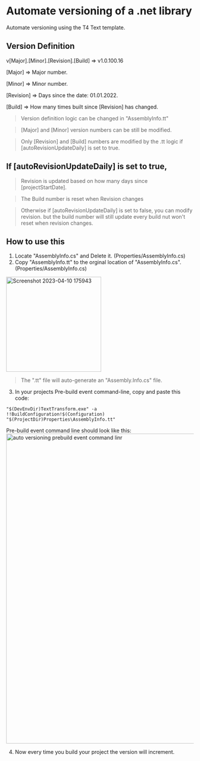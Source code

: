 # Automate versioning of a .net library

Automate versioning using the T4 Text template.

## Version Definition

v[Major].[Minor].[Revision].[Build] => v1.0.100.16

[Major] => Major number.

[Minor] => Minor number.

[Revision] => Days since the date: 01.01.2022.

[Build] => How many times built since [Revision] has changed.

> Version definition logic can be changed in "AssemblyInfo.tt"

> [Major] and [Minor] version numbers can be still be modified. 

>Only [Revision] and [Build] numbers are modified by the .tt logic if [autoRevisionUpdateDaily] is set to true.

## If [autoRevisionUpdateDaily] is set to true,

>Revision is updated based on how many days since [projectStartDate].

>The Build number is reset when Revision changes

>Otherwise if [autoRevisionUpdateDaily] is set to false, you can modify revision. but the build number will still update every build nut won't reset when revision changes.

## How to use this

1. Locate "AssemblyInfo.cs" and Delete it. (Properties/AssemblyInfo.cs)
2. Copy "AssemblyInfo.tt" to the orginal location of "AssemblyInfo.cs". (Properties/AssemblyInfo.cs)
<img width="255" alt="Screenshot 2023-04-10 175943" src="https://user-images.githubusercontent.com/39871058/230855994-409558a9-80d9-4a25-a995-96ea10100fd1.png">

> The ".tt" file will auto-generate an "Assembly.Info.cs" file.

3. In your projects Pre-build event command-line, copy and paste this code:

```
"$(DevEnvDir)TextTransform.exe" -a !!BuildConfiguration!$(Configuration) "$(ProjectDir)Properties\AssemblyInfo.tt"
```

Pre-build event command line should look like this:
<img width="832" alt="auto versioning prebuild event command linr" src="https://user-images.githubusercontent.com/39871058/230855733-62870e78-648b-48d1-9bdc-439cc52694fb.png">

4. Now every time you build your project the version will increment.
